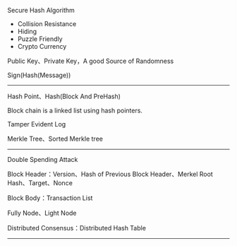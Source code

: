 Secure Hash Algorithm
- Collision Resistance
- Hiding
- Puzzle Friendly
- Crypto Currency

Public Key、Private Key，A good Source of Randomness

Sign(Hash(Message))

---

Hash Point、Hash(Block And PreHash)

Block chain is a linked list using hash pointers.

Tamper Evident Log

Merkle Tree、Sorted Merkle tree

---

Double Spending Attack

Block Header：Version、Hash of Previous Block Header、Merkel Root Hash、Target、Nonce

Block Body：Transaction List

Fully Node、Light Node

Distributed Consensus：Distributed Hash Table

---







